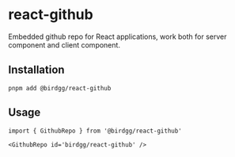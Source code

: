 # react-github

Embedded github repo for React applications, work both for server component and client component.

## Installation

```
pnpm add @birdgg/react-github
```

## Usage
```
import { GithubRepo } from '@birdgg/react-github'

<GithubRepo id='birdgg/react-github' />
```